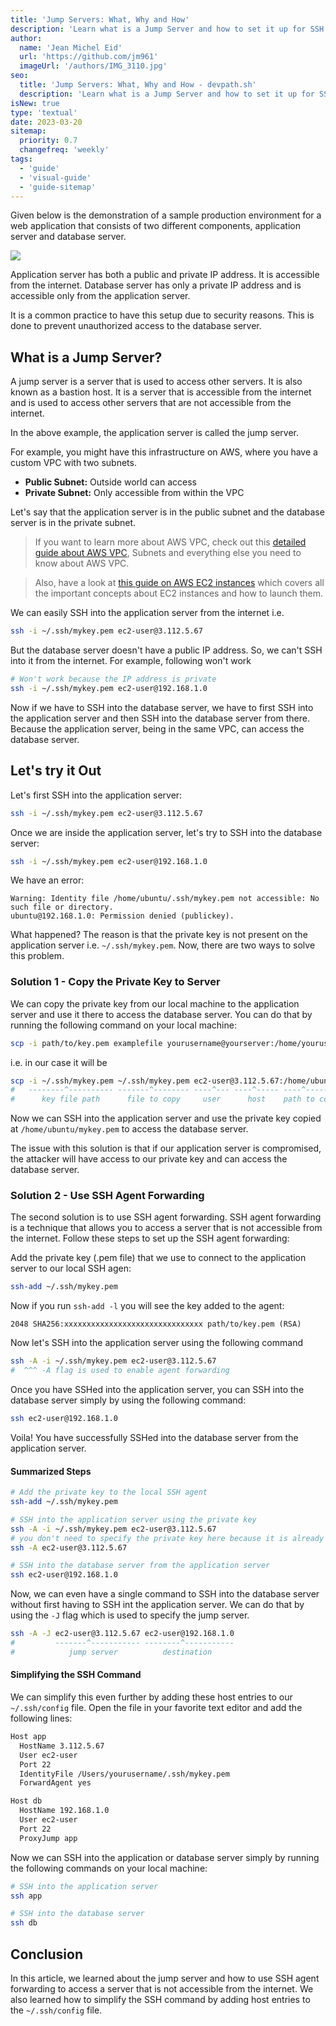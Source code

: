 ```yaml
---
title: 'Jump Servers: What, Why and How'
description: 'Learn what is a Jump Server and how to set it up for SSH access.'
author:
  name: 'Jean Michel Eid'
  url: 'https://github.com/jm961'
  imageUrl: '/authors/IMG_3110.jpg'
seo:
  title: 'Jump Servers: What, Why and How - devpath.sh'
  description: 'Learn what is a Jump Server and how to set it up for SSH access.'
isNew: true
type: 'textual'
date: 2023-03-20
sitemap:
  priority: 0.7
  changefreq: 'weekly'
tags:
  - 'guide'
  - 'visual-guide'
  - 'guide-sitemap'
---
```


Given below is the demonstration of a sample production environment for a web application that consists of two different components, application server and database server.

![](https://i.imgur.com/nBJDuVO.png)

Application server has both a public and private IP address. It is accessible from the internet. Database server has only a private IP address and is accessible only from the application server.

It is a common practice to have this setup due to security reasons. This is done to prevent unauthorized access to the database server.

## What is a Jump Server?

A jump server is a server that is used to access other servers. It is also known as a bastion host. It is a server that is accessible from the internet and is used to access other servers that are not accessible from the internet.

In the above example, the application server is called the jump server.

For example, you might have this infrastructure on AWS, where you have a custom VPC with two subnets.

- **Public Subnet:** Outside world can access
- **Private Subnet:** Only accessible from within the VPC

Let's say that the application server is in the public subnet and the database server is in the private subnet.

> If you want to learn more about AWS VPC, check out this [detailed guide about AWS VPC](https://cs.fyi/guide/up-and-running-with-aws-vpc), Subnets and everything else you need to know about AWS VPC.

> Also, have a look at [this guide on AWS EC2 instances](https://cs.fyi/guide/up-and-running-with-aws-ec2) which covers all the important concepts about EC2 instances and how to launch them.

We can easily SSH into the application server from the internet i.e.

```bash
ssh -i ~/.ssh/mykey.pem ec2-user@3.112.5.67
```

But the database server doesn't have a public IP address. So, we can't SSH into it from the internet. For example, following won't work

```bash
# Won't work because the IP address is private
ssh -i ~/.ssh/mykey.pem ec2-user@192.168.1.0
```

Now if we have to SSH into the database server, we have to first SSH into the application server and then SSH into the database server from there. Because the application server, being in the same VPC, can access the database server.

## Let's try it Out

Let's first SSH into the application server:

```bash
ssh -i ~/.ssh/mykey.pem ec2-user@3.112.5.67
```

Once we are inside the application server, let's try to SSH into the database server:

```bash
ssh -i ~/.ssh/mykey.pem ec2-user@192.168.1.0
```

We have an error:

```
Warning: Identity file /home/ubuntu/.ssh/mykey.pem not accessible: No such file or directory.
ubuntu@192.168.1.0: Permission denied (publickey).
```

What happened? The reason is that the private key is not present on the application server i.e. `~/.ssh/mykey.pem`. Now, there are two ways to solve this problem.

### Solution 1 - Copy the Private Key to Server

We can copy the private key from our local machine to the application server and use it there to access the database server. You can do that by running the following command on your local machine:

```bash
scp -i path/to/key.pem examplefile yourusername@yourserver:/home/yourusername/
```

i.e. in our case it will be

```bash
scp -i ~/.ssh/mykey.pem ~/.ssh/mykey.pem ec2-user@3.112.5.67:/home/ubuntu/
#   --------^---------- -------^-------- ----^--- ----^----- ----^--------
#      key file path      file to copy     user      host    path to copy
```

Now we can SSH into the application server and use the private key copied at `/home/ubuntu/mykey.pem` to access the database server.

The issue with this solution is that if our application server is compromised, the attacker will have access to our private key and can access the database server.

### Solution 2 - Use SSH Agent Forwarding

The second solution is to use SSH agent forwarding. SSH agent forwarding is a technique that allows you to access a server that is not accessible from the internet. Follow these steps to set up the SSH agent forwarding:

Add the private key (.pem file) that we use to connect to the application server to our local SSH agen:

```bash
ssh-add ~/.ssh/mykey.pem
```

Now if you run `ssh-add -l` you will see the key added to the agent:

```
2048 SHA256:xxxxxxxxxxxxxxxxxxxxxxxxxxxxxxx path/to/key.pem (RSA)
```

Now let's SSH into the application server using the following command

```bash
ssh -A -i ~/.ssh/mykey.pem ec2-user@3.112.5.67
#  ^^^ -A flag is used to enable agent forwarding
```

Once you have SSHed into the application server, you can SSH into the database server simply by using the following command:

```bash
ssh ec2-user@192.168.1.0
```

Voila! You have successfully SSHed into the database server from the application server.

#### Summarized Steps

```bash
# Add the private key to the local SSH agent
ssh-add ~/.ssh/mykey.pem

# SSH into the application server using the private key
ssh -A -i ~/.ssh/mykey.pem ec2-user@3.112.5.67
# you don't need to specify the private key here because it is already added to the SSH agent, so you can simply use the following command
ssh -A ec2-user@3.112.5.67

# SSH into the database server from the application server
ssh ec2-user@192.168.1.0
```

Now, we can even have a single command to SSH into the database server without first having to SSH int the application server. We can do that by using the `-J` flag which is used to specify the jump server.

```bash
ssh -A -J ec2-user@3.112.5.67 ec2-user@192.168.1.0
#         -------^----------- --------^-----------
#            jump server          destination
```

#### Simplifying the SSH Command

We can simplify this even further by adding these host entries to our `~/.ssh/config` file. Open the file in your favorite text editor and add the following lines:

```bash
Host app
  HostName 3.112.5.67
  User ec2-user
  Port 22
  IdentityFile /Users/yourusername/.ssh/mykey.pem
  ForwardAgent yes

Host db
  HostName 192.168.1.0
  User ec2-user
  Port 22
  ProxyJump app
```

Now we can SSH into the application or database server simply by running the following commands on your local machine:

```bash
# SSH into the application server
ssh app

# SSH into the database server
ssh db
```

## Conclusion

In this article, we learned about the jump server and how to use SSH agent forwarding to access a server that is not accessible from the internet. We also learned how to simplify the SSH command by adding host entries to the `~/.ssh/config` file.

